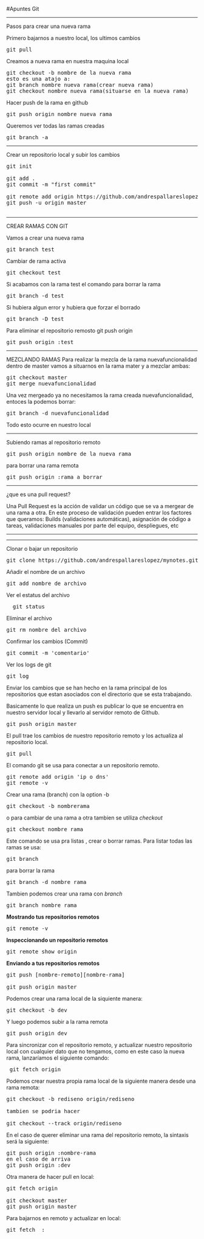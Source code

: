 #Apuntes Git
___
Pasos para crear una nueva rama

Primero bajarnos a nuestro local, los ultimos cambios
<pre>
git pull
</pre>
Creamos a nueva rama en nuestra maquina local
<pre>
git checkout -b nombre de la nueva rama
esto es una atajo a:
git branch nombre nueva rama(crear nueva rama)
git checkout nombre nueva rama(situarse en la nueva rama)
</pre>
Hacer push de la rama en github
<pre>
git push origin nombre nueva rama
</pre>
Queremos ver todas las ramas creadas
<pre>
git branch -a
</pre>



___
Crear un repositorio local y subir los cambios
<pre>
git init

git add .
git commit -m "first commit"

git remote add origin https://github.com/andrespallareslopez/prueba45.git
git push -u origin master

</pre>
___
CREAR RAMAS CON GIT

Vamos a crear una nueva rama
<pre>
git branch test
</pre>
Cambiar de rama activa
<pre>
git checkout test
</pre>
Si acabamos con la rama test el comando para borrar la rama
<pre>
git branch -d test
</pre>

Si hubiera algun error y hubiera que forzar el borrado
<pre>
git branch -D test
</pre>
Para eliminar el repositorio remosto git push origin
<pre>
git push origin :test
</pre>

___
MEZCLANDO RAMAS
Para realizar la mezcla de la rama nuevafuncionalidad dentro de master vamos a situarnos en la rama mater y a mezclar ambas:
<pre>
git checkout master
git merge nuevafuncionalidad
</pre>
Una vez mergeado ya no necesitamos la rama creada nuevafuncionalidad, entoces la podemos borrar:
<pre>
git branch -d nuevafuncionalidad
</pre>
Todo esto ocurre en nuestro local
___
Subiendo ramas al repositorio remoto
<pre>
git push origin nombre de la nueva rama
</pre>
para borrar una rama remota
<pre>
git push origin :rama_a_borrar
</pre>
___
¿que es una pull request?

Una Pull Request es la acción de validar un código que se va a mergear de una rama a otra. En este proceso de validación pueden entrar los factores que queramos: Builds (validaciones automáticas), asignación de código a tareas, validaciones manuales por parte del equipo, despliegues, etc

___


___
Clonar o bajar un repositorio

<pre>
git clone https://github.com/andrespallareslopez/mynotes.git
</pre>

Añadir el nombre de un archivo

<pre>
git add <span>nombre de archivo</span>
</pre>

Ver el estatus del archivo
<pre>
  git status
</pre>

Eliminar el archivo
<pre>git rm nombre del archivo</pre>

Confirmar los cambios (Commit)

<pre>git commit -m 'comentario'</pre>

Ver los logs de git
<pre>git log</pre>

Enviar los cambios que se han hecho en la rama principal de los repositorios que estan 
asociados con el directorio que se esta trabajando.

Basicamente lo que realiza un push es publicar lo que se encuentra en nuestro servidor 
local y llevarlo al servidor remoto de Github.

<pre>
git push origin master
</pre>
El pull trae los cambios de nuestro repositorio remoto y los actualiza al repositorio local.
<pre>
git pull
</pre>
El comando git se usa para conectar a un repositorio remoto.
<pre>
git remote add origin 'ip o dns'
git remote -v
</pre>
Crear una rama (branch) con la option -b
<pre>
git checkout -b nombrerama
</pre>
o para cambiar de una rama a otra tambien se utiliza *checkout*
<pre>git checkout nombre rama</pre>
Este comando se usa pra listas , crear o borrar ramas. Para listar
todas las ramas se usa:
<pre>git branch</pre>
para borrar la rama
<pre>git branch -d nombre rama</pre>
Tambien podemos crear una rama con *branch*
<pre>git branch nombre rama</pre>

**Mostrando tus repositorios remotos**
<pre>
git remote -v
</pre>
**Inspeccionando un repositorio remotos**

<pre>
git remote show origin
</pre>

**Enviando a tus repositorios remotos**

<pre>
git push [nombre-remoto][nombre-rama]

git push origin master
</pre>

Podemos crear una rama local de la siquiente manera:
<pre>
git checkout -b dev
</pre>
Y luego podemos subir a la rama remota
<pre>
git push origin dev
</pre>

Para sincronizar con el repositorio remoto, y actualizar nuestro repositorio local con cualquier dato que no tengamos, como en este caso la nueva rama, lanzaríamos el siguiente comando:
<pre>
 git fetch origin
</pre>
Podemos crear nuestra propia rama local de la siguiente manera desde una rama remota:
<pre>
git checkout -b rediseno origin/rediseno

tambien se podria hacer 

git checkout --track origin/rediseno
</pre>

En el caso de querer eliminar una rama del repositorio remoto, la sintaxis será la siguiente:
<pre>
git push origin :nombre-rama
en el caso de arriva
git push origin :dev
</pre>

Otra manera de hacer pull en local:

<pre>
git fetch origin

git checkout master
git push origin master
</pre>

Para bajarnos en remoto y actualizar en local:
<pre>
git fetch <remote-repo> <remote-branch>:<local-branch>
</pre>